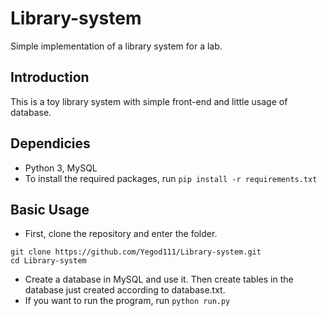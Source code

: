 # Library-system
Simple implementation of a library system for a lab.

## Introduction
This is a toy library system with simple front-end and little usage of database.

## Dependicies
- Python 3, MySQL
- To install the required packages, run `pip install -r requirements.txt`

## Basic Usage
- First, clone the repository and enter the folder.
```
git clone https://github.com/Yegod111/Library-system.git
cd Library-system
```
- Create a database in MySQL and use it. Then create tables in the database just created according to database.txt.
- If you want to run the program, run `python run.py`
